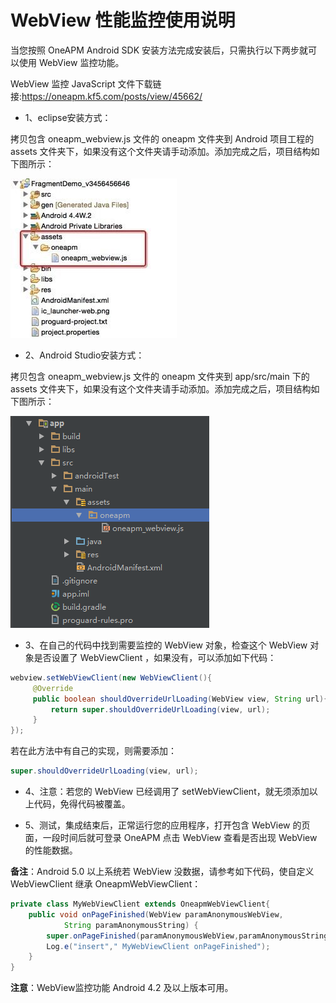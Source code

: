 # WebView 性能监控使用说明

当您按照 OneAPM Android SDK 安装方法完成安装后，只需执行以下两步就可以使用 WebView 监控功能。

WebView 监控 JavaScript 文件下载链接:https://oneapm.kf5.com/posts/view/45662/

* 1、eclipse安装方式：

拷贝包含 oneapm_webview.js 文件的 oneapm 文件夹到 Android 项目工程的 assets 文件夹下，如果没有这个文件夹请手动添加。添加完成之后，项目结构如下图所示：

![](QQT20150925113541.jpg)

* 2、Android Studio安装方式：

拷贝包含 oneapm_webview.js 文件的 oneapm 文件夹到 app/src/main 下的 assets 文件夹下，如果没有这个文件夹请手动添加。添加完成之后，项目结构如下图所示：

![](QQ20151119120006.png)

* 3、在自己的代码中找到需要监控的 WebView 对象，检查这个 WebView 对象是否设置了 WebViewClient ，如果没有，可以添加如下代码：

```java
webview.setWebViewClient(new WebViewClient(){
     @Override
     public boolean shouldOverrideUrlLoading(WebView view, String url){
         return super.shouldOverrideUrlLoading(view, url);
     }
});
```

若在此方法中有自己的实现，则需要添加：

```java
super.shouldOverrideUrlLoading(view, url);
```

* 4、注意：若您的 WebView 已经调用了 setWebViewClient，就无须添加以上代码，免得代码被覆盖。

* 5、测试，集成结束后，正常运行您的应用程序，打开包含 WebView 的页面，一段时间后就可登录 OneAPM 点击 WebView 查看是否出现 WebView 的性能数据。

**备注**：Android 5.0 以上系统若 WebView 没数据，请参考如下代码，使自定义 WebViewClient 继承 OneapmWebViewClient：

```java
private class MyWebViewClient extends OneapmWebViewClient{
    public void onPageFinished(WebView paramAnonymousWebView,
            String paramAnonymousString) {
        super.onPageFinished(paramAnonymousWebView,paramAnonymousString);
        Log.e("insert"," MyWebViewClient onPageFinished");
    }
}
```

**注意**：WebView监控功能 Android 4.2 及以上版本可用。
